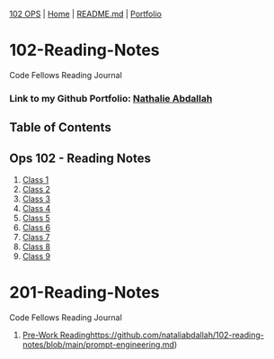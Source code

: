 [102 OPS](https://github.com/codefellows/seattle-ops-102d10) | [Home](https://github.com/nataliabdallah/102-reading-notes/wiki) | [README.md](https://github.com/nataliabdallah/102-reading-notes#readme) | [Portfolio](https://github.com/nataliabdallah)

# 102-Reading-Notes
Code Fellows Reading Journal

### Link to my Github Portfolio: [Nathalie Abdallah](https://github.com/nataliabdallah)

## Table of Contents

## Ops 102 - Reading Notes
1. [Class 1](https://github.com/nataliabdallah/102-reading-notes/wiki/Class-01-Reading:-What-is-a-computer%3F)
2. [Class 2](https://github.com/nataliabdallah/102-reading-notes/wiki/Class-02:-Build-a-computer)
3. [Class 3](https://github.com/nataliabdallah/102-reading-notes/wiki/Class-03:-Startup-Sequences-and-BIOS)
4. [Class 4](https://github.com/nataliabdallah/102-reading-notes/wiki/Class-04:-Installing-Ubuntu-Linux)
5. [Class 5](https://github.com/nataliabdallah/102-reading-notes/wiki/Class-05:-Installing-Virtualbox-with-Linux-Terminal)
6. [Class 6](https://github.com/nataliabdallah/102-reading-notes/wiki/Class-06:-SOHO-Networking)
7. [Class 7](https://github.com/nataliabdallah/102-reading-notes/wiki/Class-07:-Network-Connectivity)
8. [Class 8](https://github.com/nataliabdallah/102-reading-notes/wiki/Class-08:-Virtualization-of-Windows)
9. [Class 9](https://github.com/nataliabdallah/102-reading-notes/wiki/Class-09:-Command-Line-Interface)

# 201-Reading-Notes
Code Fellows Reading Journal
1. [Pre-Work Reading](https://github.com/nataliabdallah/102-reading-notes/blob/main/prompt-engineering.md)https://github.com/nataliabdallah/102-reading-notes/blob/main/prompt-engineering.md)
